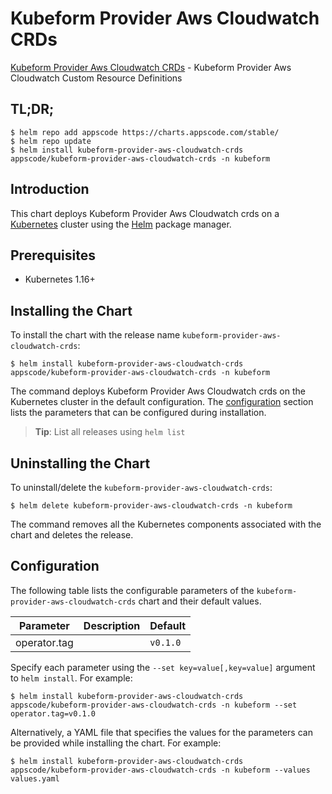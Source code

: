 # Kubeform Provider Aws Cloudwatch CRDs

[Kubeform Provider Aws Cloudwatch CRDs](https://github.com/kubeform) - Kubeform Provider Aws Cloudwatch Custom Resource Definitions

## TL;DR;

```console
$ helm repo add appscode https://charts.appscode.com/stable/
$ helm repo update
$ helm install kubeform-provider-aws-cloudwatch-crds appscode/kubeform-provider-aws-cloudwatch-crds -n kubeform
```

## Introduction

This chart deploys Kubeform Provider Aws Cloudwatch crds on a [Kubernetes](http://kubernetes.io) cluster using the [Helm](https://helm.sh) package manager.

## Prerequisites

- Kubernetes 1.16+

## Installing the Chart

To install the chart with the release name `kubeform-provider-aws-cloudwatch-crds`:

```console
$ helm install kubeform-provider-aws-cloudwatch-crds appscode/kubeform-provider-aws-cloudwatch-crds -n kubeform
```

The command deploys Kubeform Provider Aws Cloudwatch crds on the Kubernetes cluster in the default configuration. The [configuration](#configuration) section lists the parameters that can be configured during installation.

> **Tip**: List all releases using `helm list`

## Uninstalling the Chart

To uninstall/delete the `kubeform-provider-aws-cloudwatch-crds`:

```console
$ helm delete kubeform-provider-aws-cloudwatch-crds -n kubeform
```

The command removes all the Kubernetes components associated with the chart and deletes the release.

## Configuration

The following table lists the configurable parameters of the `kubeform-provider-aws-cloudwatch-crds` chart and their default values.

|  Parameter   | Description | Default  |
|--------------|-------------|----------|
| operator.tag |             | `v0.1.0` |


Specify each parameter using the `--set key=value[,key=value]` argument to `helm install`. For example:

```console
$ helm install kubeform-provider-aws-cloudwatch-crds appscode/kubeform-provider-aws-cloudwatch-crds -n kubeform --set operator.tag=v0.1.0
```

Alternatively, a YAML file that specifies the values for the parameters can be provided while
installing the chart. For example:

```console
$ helm install kubeform-provider-aws-cloudwatch-crds appscode/kubeform-provider-aws-cloudwatch-crds -n kubeform --values values.yaml
```
